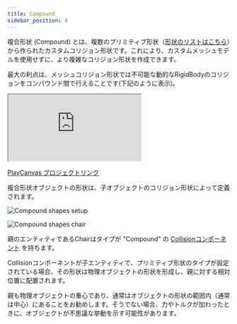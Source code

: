 ```yaml
---
title: Compound
sidebar_position: 4
---
```


複合形状 (Compound) とは、複数のプリミティブ形状（[形状のリストはこちら][primitive-shapes-list]）から作られたカスタムコリジョン形状です。これにより、カスタムメッシュモデルを使用せずに、より複雑なコリジョン形状を作成できます。

最大の利点は、メッシュコリジョン形状では不可能な動的なRigidBodyのコリジョンをコンパウンド間で行えることです(下記のように表示)。

<div className="iframe-container">
    <iframe loading="lazy" src="https://playcanv.as/e/p/KXZ5Lsda/" title="Compound Physic Shapes"></iframe>
</div>

[PlayCanvas プロジェクトリンク][compound-shapes-project]

複合形状オブジェクトの形状は、子オブジェクトのコリジョン形状によって定義されます。

![Compound shapes setup](/images/user-manual/physics/compound-shape-chair-setup.png)

![Compound shapes chair](/images/user-manual/physics/compound-shape-chair.gif)

親のエンティティであるChairはタイプが "Compound" の [Collisionコンポーネント][collision-component] を持ちます。

Collisionコンポーネントが子エンティティで、プリミティブ形状のタイプが設定されている場合、その形状は物理オブジェクトの形状を形成し、親に対する相対位置に配置されます。


親も物理オブジェクトの重心であり、通常はオブジェクトの形状の範囲内（通常は中心）にあることをお勧めします。そうでない場合、力やトルクが加わったときに、オブジェクトが不思議な挙動を示す可能性があります。


[primitive-shapes-list]: /user-manual/physics/physics-basics/#rigid-bodies
[compound-shapes-project]: https://playcanvas.com/project/688146/overview/compound-physics-shapes
[collision-component]: /user-manual/scenes/components/collision/
